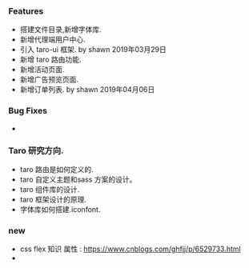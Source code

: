 ### Features
* 搭建文件目录,新增字体库.
* 新增代理端用户中心.
* 引入 taro-ui 框架.  by shawn 2019年03月29日
* 新增 taro 路由功能.
* 新增活动页面.
* 新增广告预览页面.
* 新增订单列表.   by shawn 2019年04月06日

### Bug Fixes
* 

### Taro 研究方向.
* taro 路由是如何定义的.
* taro 自定义主题和sass 方案的设计。
* taro 组件库的设计.
* taro 框架设计的原理.
* 字体库如何搭建.iconfont.

### new 
* css flex 知识 属性 : https://www.cnblogs.com/ghfjj/p/6529733.html
* 

